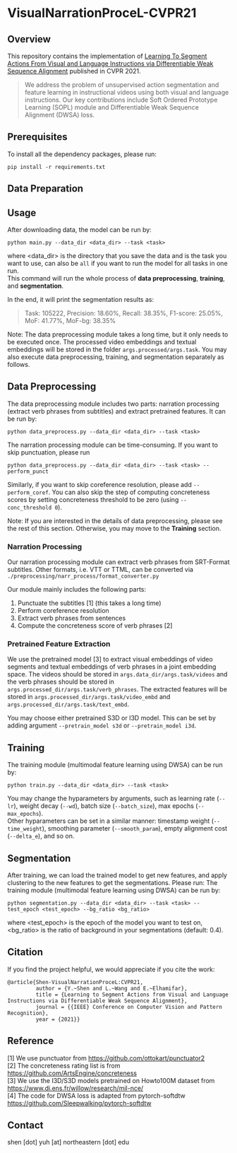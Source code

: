 # VisualNarrationProceL-CVPR21

## Overview 

This repository contains the implementation of [Learning To Segment Actions From Visual and Language Instructions via Differentiable Weak Sequence Alignment](https://openaccess.thecvf.com/content/CVPR2021/papers/Shen_Learning_To_Segment_Actions_From_Visual_and_Language_Instructions_via_CVPR_2021_paper.pdf) published in CVPR 2021.

> We address the problem of unsupervised action segmentation and feature learning in instructional videos using both visual and language instructions. Our key contributions include Soft Ordered Prototype Learning (SOPL) module and Differentiable Weak Sequence Alignment (DWSA) loss.


## Prerequisites
To install all the dependency packages, please run: 
```
pip install -r requirements.txt
```

## Data Preparation


## Usage
After downloading data, the model can be run by:
  ```
  python main.py --data_dir <data_dir> --task <task>
  ```
where <data_dir> is the directory that you save the data and <task> is the task you want to use, <task> can also be `all` if you want to run the model for all tasks in one run.  
This command will run the whole process of **data preprocessing**, **training**, and **segmentation**. 
  
In the end, it will print the segmentation results as:
 
> Task: 105222, Precision: 18.60%, Recall: 38.35%, F1-score: 25.05%, MoF: 41.77%, MoF-bg: 38.35%
 
Note: The data preprocessing module takes a long time, but it only needs to be executed once. The processed video embeddings and textual embeddings will be stored in the folder `args.processed/args.task`. You may also execute data preprocessing, training, and segmentation separately as follows.
  
## Data Preprocessing
The data preprocessing module includes two parts: narration processing (extract verb phrases from subtitles) and extract pretrained features. It can be run by:
  ```
  python data_preprocess.py --data_dir <data_dir> --task <task>
  ```
 The narration processing module can be time-consuming. If you want to skip punctuation, please run
   ```
  python data_preprocess.py --data_dir <data_dir> --task <task> --perform_punct
  ```
Similarly, if you want to skip coreference resolution, please add `--perform_coref`. You can also skip the step of computing concreteness scores by setting concreteness threshold to be zero (using `--conc_threshold 0`).
  
Note: If you are interested in the details of data preprocessing, please see the rest of this section. Otherwise, you may move to the **Training** section.
  
### Narration Processing
Our narration processing module can extract verb phrases from SRT-Format subtitles. Other formats, i.e. VTT or TTML, can be converted via `./preprocessing/narr_process/format_converter.py`  

Our module mainly includes the following parts:  
1. Punctuate the subtitles [1]  (this takes a long time)
2. Perform coreference resolution
3. Extract verb phrases from sentences
4. Compute the concreteness score of verb phrases [2]  

### Pretrained Feature Extraction
We use the pretrained model [3] to extract visual embeddings of video segments and textual embeddings of verb phrases in a joint embedding space.
The videos should be stored in `args.data_dir/args.task/videos` and the verb phrases should be stored in `args.processed_dir/args.task/verb_phrases`. The extracted features will be stored in `args.processed_dir/args.task/video_embd` and `args.processed_dir/args.task/text_embd`.
  
You may choose either pretrained S3D or I3D model. This can be set by adding argument `--pretrain_model s3d` or `--pretrain_model i3d`.
## Training
The training module (multimodal feature learning using DWSA) can be run by:
  ```
  python train.py --data_dir <data_dir> --task <task>
  ```
 You may change the hyparameters by arguments, such as learning rate (`--lr`), weight decay (`--wd`), batch size (`--batch_size`), max epochs (`--max_epochs`).  
  Other hyparameters can be set in a similar manner: timestamp weight (`--time_weight`), smoothing parameter (`--smooth_param`), empty alignment cost (`--delta_e`), and so on.
  
  
## Segmentation
After training, we can load the trained model to get new features, and apply clustering to the new features to get the segmentations. Please run:
The training module (multimodal feature learning using DWSA) can be run by:
  ```
  python segmentation.py --data_dir <data_dir> --task <task> --test_epoch <test_epoch> --bg_ratio <bg_ratio>
  ```  
 where <test_epoch> is the epoch of the model you want to test on, <bg_ratio> is the ratio of background in your segmentations (default: 0.4).

## Citation
If you find the project helpful, we would appreciate if you cite the work:

```
@article{Shen-VisualNarrationProceL:CVPR21,  
         author = {Y.~Shen and L.~Wang and E.~Elhamifar},  
         title = {Learning to Segment Actions from Visual and Language Instructions via Differentiable Weak Sequence Alignment},  
         journal = {{IEEE} Conference on Computer Vision and Pattern Recognition},  
         year = {2021}}
```

## Reference
[1] We use punctuator from https://github.com/ottokart/punctuator2  
[2] The concreteness rating list is from https://github.com/ArtsEngine/concreteness  
[3] We use the I3D/S3D models pretrained on Howto100M dataset from https://www.di.ens.fr/willow/research/mil-nce/  
[4] The code for DWSA loss is adapted from pytorch-softdtw https://github.com/Sleepwalking/pytorch-softdtw  

## Contact
shen [dot] yuh [at] northeastern [dot] edu

